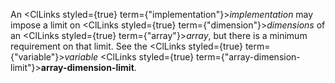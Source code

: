  



An <ClLinks styled={true} term={"implementation"}><i>implementation</i></ClLinks> may impose a limit on <ClLinks styled={true} term={"dimension"}><i>dimensions</i></ClLinks> of an <ClLinks styled={true} term={"array"}><i>array</i></ClLinks>, but there is a minimum requirement on that limit. See the <ClLinks styled={true} term={"variable"}><i>variable</i></ClLinks> <ClLinks styled={true} term={"array-dimension-limit"}><b>array-dimension-limit</b></ClLinks>. 



